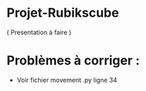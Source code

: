 # Projet-Rubikscube
( Presentation à faire )
# Problèmes à corriger :
* Voir fichier movement .py ligne 34
